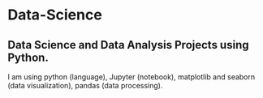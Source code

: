 # Data-Science

## Data Science and Data Analysis Projects using Python.

I am using python (language), Jupyter (notebook), matplotlib and seaborn (data visualization), pandas  (data processing).
